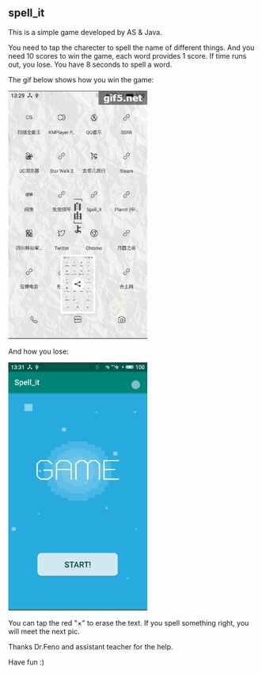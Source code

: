 ## spell_it
This is a simple game developed by AS & Java.

You need to tap the charecter to spell the name of different things. And you need 10 scores to win the game, each word provides 1 score. If time runs out, you lose. You have 8 seconds to spell a word.

The gif below shows how you win the game:

![spell_it win](win.gif)



And how you lose:

![spell_it win](lose.gif)


You can tap the red "×" to erase the text. If you spell something right, you will meet the next pic.

Thanks Dr.Feno and assistant teacher for the help.

Have fun :)

